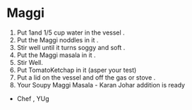 # Maggi

1) Put 1and 1/5 cup water in the vessel .
2) Put the Maggi noddles in it .
3) Stir well until it turns soggy and soft . 
4) Put the Maggi masala in it . 
5) Stir Well.
6) Put TomatoKetchap in it (asper your test)
7) Put a lid on the vessel and off the gas or stove . 
8) Your Soupy Maggi Masala - Karan Johar addition is ready 

- Chef , 
YUg 
